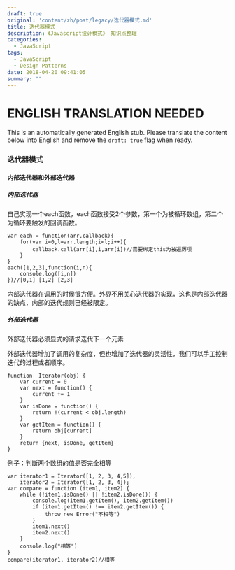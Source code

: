 ```yaml
---
draft: true
original: 'content/zh/post/legacy/迭代器模式.md'
title: 迭代器模式
description: 《Javascript设计模式》 知识点整理
categories:
  - JavaScript
tags:
  - JavaScript
  - Design Patterns
date: 2018-04-20 09:41:05
summary: ""
---
```


# ENGLISH TRANSLATION NEEDED

This is an automatically generated English stub. Please translate the content below into English and remove the `draft: true` flag when ready.

<!-- ORIGINAL CHINESE CONTENT STARTS -->
### 迭代器模式
#### 内部迭代器和外部迭代器
##### 内部迭代器
自己实现一个each函数，each函数接受2个参数，第一个为被循环数组，第二个为循环要触发的回调函数。

    var each = function(arr,callback){
        for(var i=0,l=arr.length;i<l;i++){
            callback.call(arr[i],i,arr[i])//需要绑定this为被遍历项
        }
    }
    each([1,2,3],function(i,n){
        console.log([i,n])
    })//[0,1] [1,2] [2,3]

内部迭代器在调用的时候很方便。外界不用关心迭代器的实现，这也是内部迭代器的缺点，内部的迭代规则已经被限定。

##### 外部迭代器
外部迭代器必须显式的请求迭代下一个元素

外部迭代器增加了调用的复杂度，但也增加了迭代器的灵活性，我们可以手工控制迭代的过程或者顺序。

    function  Iterator(obj) {
        var current = 0
        var next = function() {
            current += 1
        }
        var isDone = function() {
            return !(current < obj.length)
        }
        var getItem = function() {
            return obj[current]
        }
        return {next, isDone, getItem}
    }

例子：判断两个数组的值是否完全相等

    var iterator1 = Iterator([1, 2, 3, 4,5]),
        iterator2 = Iterator([1, 2, 3, 4]);
    var compare = function (item1, item2) {
        while (!item1.isDone() || !item2.isDone()) {
            console.log(item1.getItem(), item2.getItem())
            if (item1.getItem() !== item2.getItem()) {
                throw new Error("不相等")
            }
            item1.next()
            item2.next()
        }
        console.log("相等")
    }
    compare(iterator1, iterator2)//相等
<!-- ORIGINAL CHINESE CONTENT ENDS -->
